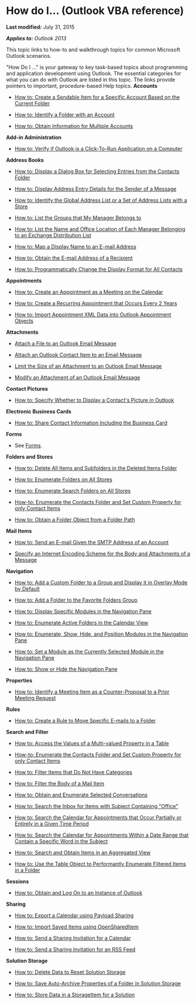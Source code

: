 
# How do I... (Outlook VBA reference)

 **Last modified:** July 31, 2015

 _**Applies to:** Outlook 2013_

This topic links to how-to and walkthrough topics for common Microsoft Outlook scenarios.

"How Do I ..." is your gateway to key task-based topics about programming and application development using Outlook. The essential categories for what you can do with Outlook are listed in this topic. The links provide pointers to important, procedure-based Help topics.
 **Accounts**

-  [How to: Create a Sendable Item for a Specific Account Based on the Current Folder](758e2e9c-3633-2e77-b9e0-14bb8078cf0b.md)
    
-  [How to: Identify a Folder with an Account](64dfbe81-933a-0929-e18c-a927156e50d4.md)
    
-  [How to: Obtain Information for Multiple Accounts](af587ee2-429a-252f-ecb6-2f058b9a37a8.md)
    

 **Add-in Administration**


-  [How to: Verify if Outlook is a Click-To-Run Application on a Computer](4cdf9767-19b2-3976-460a-9470f5abac23.md)
    

 **Address Books**


-  [How to: Display a Dialog Box for Selecting Entries from the Contacts Folder](6d31ad3e-8930-d571-3bfd-349efbf69232.md)
    
-  [How to: Display Address Entry Details for the Sender of a Message](6d8224a6-b565-699a-7e05-f0f9331bf089.md)
    
-  [How to: Identify the Global Address List or a Set of Address Lists with a Store](2cca6dc2-883d-b8cf-cd60-98614d2fb673.md)
    
-  [How to: List the Groups that My Manager Belongs to](2f0ff92c-e026-4f62-c039-fbda9aaf1546.md)
    
-  [How to: List the Name and Office Location of Each Manager Belonging to an Exchange Distribution List](abc26854-62db-be7f-4025-46acbcb42541.md)
    
-  [How to: Map a Display Name to an E-mail Address](ac4e12f8-ea0f-02df-5ce9-23a1c7eda8e0.md)
    
-  [How to: Obtain the E-mail Address of a Recipient](b645c227-a7d2-2861-3bf7-4190a19abe81.md)
    
-  [How to: Programmatically Change the Display Format for All Contacts](3cf2408e-4d9d-4b41-5cd0-1f3c12784fd4.md)
    

 **Appointments**

-  [How to: Create an Appointment as a Meeting on the Calendar](130b6ae1-d1a4-3805-7e9c-75543b93fff5.md)
    
-  [How to: Create a Recurring Appointment that Occurs Every 2 Years](ce15c1ad-2029-413f-4f03-8206ba7b112d.md)
    
-  [How to: Import Appointment XML Data into Outlook Appointment Objects](ecfd3849-877b-01ad-2b76-1a54e980f6e2.md)
    
 **Attachments**

-  [Attach a File to an Outlook Email Message](44721ad9-750c-4813-bcdb-585ffe8b32c5.md)
    
-  [Attach an Outlook Contact Item to an Email Message](ae5240ad-dc3e-4499-8fd0-d8c2d90aa9ba.md)
    
-  [Limit the Size of an Attachment to an Outlook Email Message](9a240e17-f715-482c-9a8b-c6be1144e15a.md)
    
-  [Modify an Attachment of an Outlook Email Message](f5dac09a-272b-49d6-bf1e-82c3981260ed.md)
    
 **Contact Pictures**

-  [How to: Specify Whether to Display a Contact's Picture in Outlook](http://msdn.microsoft.com/library/0c518245-2c52-435d-98ad-ffad72a4527b%28Office.15%29.aspx)
    
 **Electronic Business Cards**


-  [How to: Share Contact Information Including the Business Card](57218e2f-a6fd-bd52-0065-b8ff8b480d3c.md)
    

 **Forms**


- See  [Forms](75335f71-2142-1384-4f39-aef650e85f9b.md).
    

 **Folders and Stores**


-  [How to: Delete All Items and Subfolders in the Deleted Items Folder](359a416b-43d4-396e-e348-5624c4ca3599.md)
    
-  [How to: Enumerate Folders on All Stores](9c78ecee-7b9b-bec0-5510-3224cd9aa1fd.md)
    
-  [How to: Enumerate Search Folders on All Stores](513b0a63-1c0f-480c-214d-7a30be137875.md)
    
-  [How-to: Enumerate the Contacts Folder and Set Custom Property for only Contact Items](6a4cd2e4-a5ec-e55c-0d47-ff618c186c8e.md)
    
-  [How to: Obtain a Folder Object from a Folder Path](c576924a-6bf9-7bae-bcee-7bacd299e144.md)
    

 **Mail Items**

-  [How to: Send an E-mail Given the SMTP Address of an Account](5e5f707d-8771-bd5f-945b-58537732d99a.md)
    
-  [Specify an Internet Encoding Scheme for the Body and Attachments of a Message](e6207bf2-238d-2b7a-cd80-5783e49c05ec.md)
    

 **Navigation**


-  [How to: Add a Custom Folder to a Group and Display it in Overlay Mode by Default](79622092-bc9e-fd75-5579-dc626268d163.md)
    
-  [How to: Add a Folder to the Favorite Folders Group](5d0b448e-2f43-a58c-e44d-eecb9971f7ed.md)
    
-  [How to: Display Specific Modules in the Navigation Pane](1a1017da-3047-fd58-fd92-ce0e750df7a6.md)
    
-  [How to: Enumerate Active Folders in the Calendar View](379bd7c7-d0bc-856f-4432-17e38342611b.md)
    
-  [How to: Enumerate, Show, Hide, and Position Modules in the Navigation Pane](3e510798-3a31-6ec6-6c45-8e0d1759ca1b.md)
    
-  [How to: Set a Module as the Currently Selected Module in the Navigation Pane](c7aeafcf-d88d-8d79-8dfd-e336cf00f101.md)
    
-  [How to: Show or Hide the Navigation Pane](ef4ad7b9-6475-7b28-ce79-fbefe29b193c.md)
    

 **Properties**

-  [How to: Identify a Meeting Item as a Counter-Proposal to a Prior Meeting Request](42d53f48-d9de-18d8-d39b-86feceff0eaa.md)
    
 **Rules**


-  [How to: Create a Rule to Move Specific E-mails to a Folder](e72fa307-8224-c2d2-1318-a18cd8e9f22f.md)
    

 **Search and Filter**


-  [How to: Access the Values of a Multi-valued Property in a Table](e914b32b-d290-705b-d4fc-fecfba85fd8b.md)
    
-  [How-to: Enumerate the Contacts Folder and Set Custom Property for only Contact Items](6a4cd2e4-a5ec-e55c-0d47-ff618c186c8e.md)
    
-  [How to: Filter Items that Do Not Have Categories](d351052d-6cc5-85ac-9791-c7b8ccfc5282.md)
    
-  [How to: Filter the Body of a Mail Item](15d8fec5-4b3d-340b-2394-479abf29847c.md)
    
-  [How to: Obtain and Enumerate Selected Conversations](3bba1e98-b2eb-c53d-354a-bdd899b65a59.md)
    
-  [How to: Search the Inbox for Items with Subject Containing "Office"](2a2fa978-8652-edd4-ad8f-efeffc8faf65.md)
    
-  [How to: Search the Calendar for Appointments that Occur Partially or Entirely in a Given Time Period](3ff170d3-f098-51ab-9ae4-0e71cc587bac.md)
    
-  [How to: Search the Calendar for Appointments Within a Date Range that Contain a Specific Word in the Subject](92b6f569-e10e-d2cd-c941-0f062183d2bd.md)
    
-  [How to: Search and Obtain Items in an Aggregated View](bd62f7b8-f110-ee0a-5930-877f14353a84.md)
    
-  [How to: Use the Table Object to Performantly Enumerate Filtered Items in a Folder](df82b04e-dffd-d621-10dd-34ee03df2051.md)
    

 **Sessions**


-  [How to: Obtain and Log On to an Instance of Outlook](ef369364-6500-2759-3ef4-ed4411112e96.md)
    

 **Sharing**


-  [How to: Export a Calendar using Payload Sharing](acd7d29e-12d6-a5ea-c1a6-8b3165b27dc7.md)
    
-  [How to: Import Saved Items using OpenSharedItem](e3e770c4-a4fd-6484-dbee-0d5e5141d9f9.md)
    
-  [How to: Send a Sharing Invitation for a Calendar](830f0c51-251c-f0f4-71b8-6090089022c5.md)
    
-  [How to: Send a Sharing Invitation for an RSS Feed](0b5b8ff5-d990-d869-7f80-15bbdcbec5a2.md)
    

 **Solution Storage**


-  [How to: Delete Data to Reset Solution Storage](38147c59-3145-3df1-7488-1df26ba0e1fa.md)
    
-  [How to: Save Auto-Archive Properties of a Folder in Solution Storage](fbcdbbdf-3320-85f3-2dae-200fddd67285.md)
    
-  [How to: Store Data in a StorageItem for a Solution](75adfdbe-1c4d-fbd0-22ea-8f8fd5e212a5.md)
    


